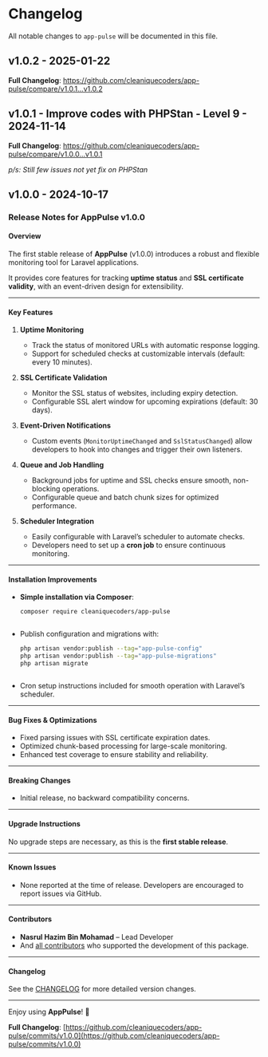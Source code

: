 # Changelog

All notable changes to `app-pulse` will be documented in this file.

## v1.0.2 - 2025-01-22

**Full Changelog**: https://github.com/cleaniquecoders/app-pulse/compare/v1.0.1...v1.0.2

## v1.0.1 - Improve codes with PHPStan - Level 9 - 2024-11-14

**Full Changelog**: https://github.com/cleaniquecoders/app-pulse/compare/v1.0.0...v1.0.1

*p/s: Still few issues not yet fix on PHPStan*

## v1.0.0 - 2024-10-17

### **Release Notes for AppPulse v1.0.0**

#### **Overview**

The first stable release of **AppPulse** (v1.0.0) introduces a robust and flexible monitoring tool for Laravel applications.

It provides core features for tracking **uptime status** and **SSL certificate validity**, with an event-driven design for extensibility.


---

#### **Key Features**

1. **Uptime Monitoring**
   
   - Track the status of monitored URLs with automatic response logging.
   - Support for scheduled checks at customizable intervals (default: every 10 minutes).
   
2. **SSL Certificate Validation**
   
   - Monitor the SSL status of websites, including expiry detection.
   - Configurable SSL alert window for upcoming expirations (default: 30 days).
   
3. **Event-Driven Notifications**
   
   - Custom events (`MonitorUptimeChanged` and `SslStatusChanged`) allow developers to hook into changes and trigger their own listeners.
   
4. **Queue and Job Handling**
   
   - Background jobs for uptime and SSL checks ensure smooth, non-blocking operations.
   - Configurable queue and batch chunk sizes for optimized performance.
   
5. **Scheduler Integration**
   
   - Easily configurable with Laravel’s scheduler to automate checks.
   - Developers need to set up a **cron job** to ensure continuous monitoring.
   


---

#### **Installation Improvements**

- **Simple installation via Composer**:
  
  ```bash
  composer require cleaniquecoders/app-pulse
  
  
  
  ```
- Publish configuration and migrations with:
  
  ```bash
  php artisan vendor:publish --tag="app-pulse-config"
  php artisan vendor:publish --tag="app-pulse-migrations"
  php artisan migrate
  
  
  
  ```
- Cron setup instructions included for smooth operation with Laravel’s scheduler.
  


---

#### **Bug Fixes & Optimizations**

- Fixed parsing issues with SSL certificate expiration dates.
- Optimized chunk-based processing for large-scale monitoring.
- Enhanced test coverage to ensure stability and reliability.


---

#### **Breaking Changes**

- Initial release, no backward compatibility concerns.


---

#### **Upgrade Instructions**

No upgrade steps are necessary, as this is the **first stable release**.


---

#### **Known Issues**

- None reported at the time of release. Developers are encouraged to report issues via GitHub.


---

#### **Contributors**

- **Nasrul Hazim Bin Mohamad** – Lead Developer
- And [all contributors](../../contributors) who supported the development of this package.


---

#### **Changelog**

See the [CHANGELOG](CHANGELOG.md) for more detailed version changes.


---

Enjoy using **AppPulse**! 🚀

**Full Changelog**: [https://github.com/cleaniquecoders/app-pulse/commits/v1.0.0](https://github.com/cleaniquecoders/app-pulse/commits/v1.0.0)

